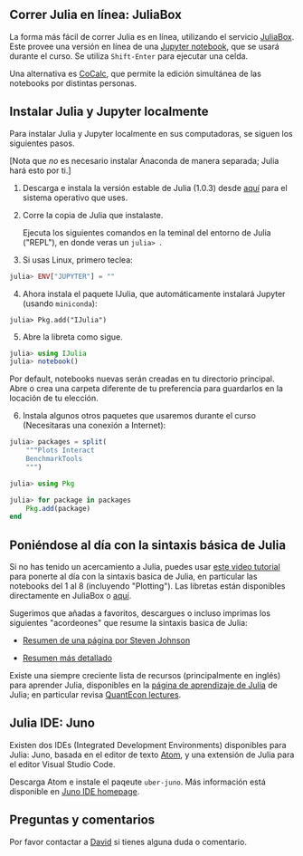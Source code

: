 ## Correr Julia en línea: JuliaBox
La forma más fácil de correr Julia es en línea, utilizando el servicio [JuliaBox](http://www.juliabox.com).
Este provee una versión en línea de una [Jupyter notebook](http://www.jupyter.org), que se usará durante el curso. Se utiliza `Shift-Enter` para ejecutar una celda.

Una alternativa es [CoCalc](http://www.cocalc.com), que permite la edición simultánea de las notebooks por distintas personas.

## Instalar Julia y Jupyter localmente
Para instalar Julia y Jupyter localmente en sus computadoras, se siguen los siguientes pasos.

[Nota que *no* es necesario instalar Anaconda de manera separada; Julia hará esto por ti.]

1. Descarga e instala la versión estable de Julia (1.0.3) desde [aquí](http://www.julialang.org/downloads) para el sistema operativo que uses.

2. Corre la copia de Julia que instalaste.

    Ejecuta los siguientes comandos en la teminal del entorno de Julia ("REPL"), en donde veras un `julia> `.

3. Si usas Linux, primero teclea:
```jl
julia> ENV["JUPYTER"] = ""
```

4. Ahora instala el paquete IJulia, que automáticamente instalará Jupyter (usando `miniconda`):
```
julia> Pkg.add("IJulia")
```

5. Abre la libreta como sigue.
```jl
julia> using IJulia
julia> notebook()
```
Por default, notebooks nuevas serán creadas en tu directorio principal. Abre o crea una carpeta diferente de tu preferencia para guardarlos en la locación de tu elección.

6. Instala algunos otros paquetes que usaremos durante el curso (Necesitaras una conexión a Internet):
```jl
julia> packages = split(
    """Plots Interact
    BenchmarkTools
    """)    

julia> using Pkg

julia> for package in packages
    Pkg.add(package)
end
```
## Poniéndose al día con la sintaxis básica de Julia

Si no has tenido un acercamiento a Julia, puedes usar [este video tutorial](https://youtu.be/4igzy3bGVkQ) para ponerte al día con la sintaxis basica de Julia, en particular las notebooks del 1 al 8 (incluyendo "Plotting"). Las libretas están disponibles directamente en JuliaBox o [aquí](https://github.com/JuliaComputing/JuliaBoxTutorials/tree/master/intro-to-julia).

Sugerimos que añadas a favoritos, descargues o incluso imprimas los siguientes "acordeones" que resume la sintaxis basica de Julia:
- [Resumen de una página por Steven Johnson](https://github.com/stevengj/1806/blob/master/julia/Julia-cheatsheet.pdf)

- [Resumen más detallado](https://juliadocs.github.io/Julia-Cheat-Sheet)

Existe una siempre creciente lista de recursos (principalmente en inglés) para aprender Julia, disponibles en la [página de aprendizaje de Julia](http://www.julialang.org/learning) de Julia; en particular revisa [QuantEcon lectures](https://lectures.quantecon.org/jl).


## Julia IDE: Juno

Existen dos IDEs (Integrated Development Environments) disponibles para Julia: Juno, basada en el editor de texto [Atom](https://atom.io/), y una extensión de Julia para el editor Visual Studio Code.

Descarga Atom e instale el paqeute `uber-juno`. Más información está disponible en [Juno IDE homepage](http://junolab.org/).


## Preguntas y comentarios
Por favor contactar a [David](dpsanders@ciencias.unam.mx) si tienes alguna duda o comentario.
